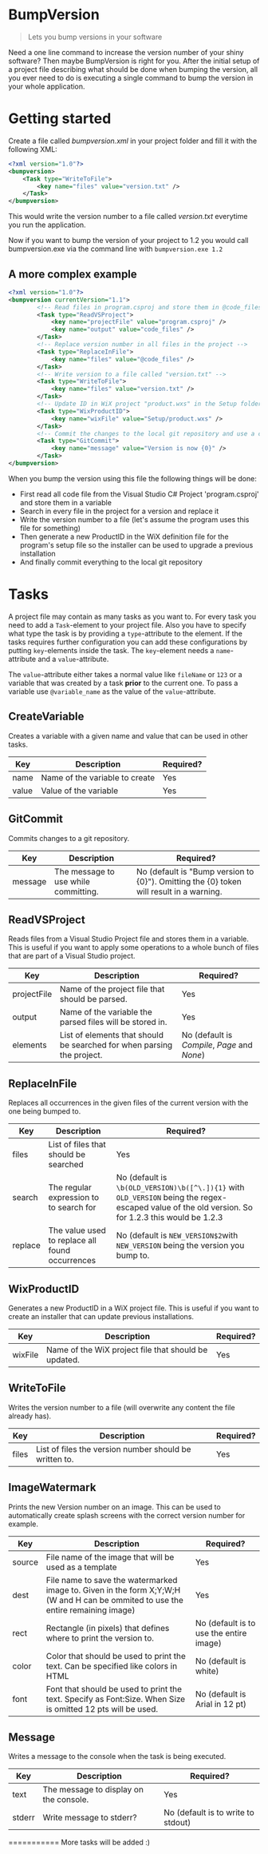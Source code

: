 # BumpVersion
> Lets you bump versions in your software

Need a one line command to increase the version number of your shiny software?
Then maybe BumpVersion is right for you. After the initial setup of a project file
describing what should be done when bumping the version, all you ever need to do
is executing a single command to bump the version in your whole application.

# Getting started

Create a file called *bumpversion.xml* in your project folder and fill it with the following XML:

```xml
<?xml version="1.0"?>
<bumpversion>
	<Task type="WriteToFile">
		<key name="files" value="version.txt" />
	</Task>
</bumpversion>
```

This would write the version number to a file called *version.txt* everytime you run the application.

Now if you want to bump the version of your project to 1.2 you would call bumpversion.exe via the command line with
`bumpversion.exe 1.2`

## A more complex example

```xml
<?xml version="1.0"?>
<bumpversion currentVersion="1.1">
		<!-- Read files in program.csproj and store them in @code_files -->
		<Task type="ReadVSProject">
			<key name="projectFile" value="program.csproj" />
			<key name="output" value="code_files" />
		</Task>
		<!-- Replace version number in all files in the project -->
		<Task type="ReplaceInFile">
 			<key name="files" value="@code_files" />
 		</Task>
		<!-- Write version to a file called "version.txt" -->
		<Task type="WriteToFile">
			<key name="files" value="version.txt" />
		</Task>
		<!-- Update ID in WiX project "product.wxs" in the Setup folder -->
		<Task type="WixProductID">
			<key name="wixFile" value="Setup/product.wxs" />
		</Task>
		<!-- Commit the changes to the local git repository and use a custom message -->
		<Task type="GitCommit">
			<key name="message" value="Version is now {0}" />
		</Task>
</bumpversion>
```

When you bump the version using this file the following things will be done:
- First read all code file from the Visual Studio C# Project 'program.csproj' and store them in a variable
- Search in every file in the project for a version and replace it
- Write the version number to a file (let's assume the program uses this file for something)
- Then generate a new ProductID in the WiX definition file for the program's setup file so the installer can be used to upgrade a previous installation
- And finally commit everything to the local git repository

# Tasks

A project file may contain as many tasks as you want to.
For every task you need to add a `Task`-element to your project file.
Also you have to specify what type the task is by providing a `type`-attribute to the element.
If the tasks requires further configuration you can add these configurations by putting `key`-elements inside the task.
The `key`-element needs a `name`-attribute and a `value`-attribute.

The `value`-attribute either takes a normal value like `fileName` or `123` or a variable that was created by a task **prior** to the current one. To pass a variable use `@variable_name` as the value of the `value`-attribute.

## CreateVariable

Creates a variable with a given name and value that can be used in other tasks.

Key | Description | Required?
--- | ------------ | ----------
name | Name of the variable to create | Yes
value | Value of the variable | Yes

## GitCommit

Commits changes to a git repository.

Key | Description | Required?
--- | ------------ | ----------
message | The message to use while committing. | No (default is "Bump version to {0}"). Omitting the {0} token will result in a warning.

## ReadVSProject

Reads files from a Visual Studio Project file and stores them in a variable. This is useful if you want to
apply some operations to a whole bunch of files that are part of a Visual Studio project.

Key | Description | Required?
--- | ------------ | ----------
projectFile | Name of the project file that should be parsed. | Yes
output | Name of the variable the parsed files will be stored in. | Yes
elements | List of elements that should be searched for when parsing the project. | No (default is *Compile*, *Page* and *None*)

## ReplaceInFile

Replaces all occurrences in the given files of the current version with the one being bumped to.

Key | Description | Required?
--- | ------------ | ----------
files | List of files that should be searched | Yes
search | The regular expression to to search for | No (default is `\b(OLD_VERSION)\b([^\.]){1}` with `OLD_VERSION` being the regex-escaped value of the old version. So for 1.2.3 this would be 1\.2\.3
replace | The value used to replace all found occurrences | No (default is `NEW_VERSION$2`with `NEW_VERSION` being the version you bump to.

## WixProductID

Generates a new ProductID in a WiX project file. This is useful if you want to create an installer that
can update previous installations.

Key | Description | Required?
--- | ------------ | ----------
wixFile | Name of the WiX project file that should be updated. | Yes

## WriteToFile

Writes the version number to a file (will overwrite any content the file already has).

Key | Description | Required?
--- | ------------ | ----------
files | List of files the version number should be written to. | Yes

## ImageWatermark

Prints the new Version number on an image. This can be used to automatically create splash screens
with the correct version number for example.

Key | Description | Required?
--- | ------------ | ----------
source | File name of the image that will be used as a template | Yes
dest | File name to save the watermarked image to. Given in the form X;Y;W;H (W and H can be ommited to use the entire remaining image) | Yes
rect | Rectangle (in pixels) that defines where to print the version to. | No (default is to use the entire image)
color | Color that should be used to print the text. Can be specified like colors in HTML | No (default is white)
font | Font that should be used to print the text. Specify as Font:Size. When Size is omitted 12 pts will be used. | No (default is Arial in 12 pt)

## Message

Writes a message to the console when the task is being executed.

Key | Description | Required?
--- | ------------ | ----------
text | The message to display on the console. | Yes
stderr | Write message to stderr? | No (default is to write to stdout)

===========
More tasks will be added :)
